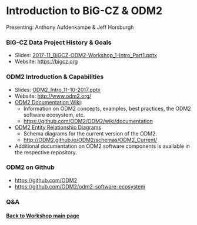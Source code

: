 # Introduction to BiG-CZ & ODM2
Presenting: Anthony Aufdenkampe & Jeff Horsburgh


### BiG-CZ Data Project History & Goals
* Slides:  [2017-11_BiGCZ-ODM2-Workshop_1-Intro_Part1.pptx](https://drive.google.com/open?id=0B_qhslkfooQAMVJOcWFUVTdtWVk)
* Website: https://bigcz.org


### ODM2 Introduction & Capabilities
* Slides:  [ODM2_Intro_11-10-2017.pptx](https://drive.google.com/open?id=1tPX9zeBSPi1IXQKasZGmCDFqsyilxkFk)
* Website: http://www.odm2.org/
* [ODM2 Documentation Wiki](https://github.com/ODM2/ODM2/wiki/documentation):
  * Information on ODM2 concepts, examples, best practices, the ODM2 software ecosystem, etc.
  * https://github.com/ODM2/ODM2/wiki/documentation
* [ODM2 Entity Relationship Diagrams](http://ODM2.github.io/ODM2/schemas/ODM2_Current/)
  * Schema diagrams for the current version of the ODM2.  
  * http://ODM2.github.io/ODM2/schemas/ODM2_Current/
* Additional documentation on ODM2 software components is available in the respective repository.


### ODM2 on Github
* https://github.com/ODM2
* https://github.com/ODM2/odm2-software-ecosystem

### Q&A


#### [Back to Workshop main page](https://github.com/BiG-CZ/bigcz_wshp2017/blob/master/README.md)
